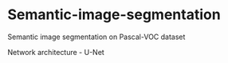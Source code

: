 # Semantic-image-segmentation

Semantic image segmentation on Pascal-VOC dataset

Network architecture - U-Net

